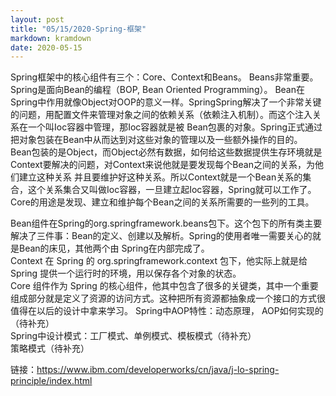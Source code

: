 ```yaml
---
layout: post
title: "05/15/2020-Spring-框架"
markdown: kramdown
date: 2020-05-15
---
```

Spring框架中的核心组件有三个：Core、Context和Beans。
Beans非常重要。Spring是面向Bean的编程（BOP, Bean Oriented Programming）。 Bean在Spring中作用就像Object对OOP的意义一样。SpringSpring解决了一个非常关键的问题，用配置文件来管理对象之间的依赖关系（依赖注入机制）。而这个注入关系在一个叫Ioc容器中管理，那Ioc容器就是被
Bean包裹的对象。Spring正式通过把对象包装在Bean中从而达到对这些对象的管理以及一些额外操作的目的。  
Bean包装的是Object，而Object必然有数据，如何给这些数据提供生存环境就是Context要解决的问题，对Context来说他就是要发现每个Bean之间的关系，为他们建立这种关系
并且要维护好这种关系。所以Context就是一个Bean关系的集合，这个关系集合又叫做Ioc容器，一旦建立起Ioc容器，Spring就可以工作了。Core的用途是发现、建立和维护每个Bean之间的关系所需要的一些列的工具。  

Bean组件在Spring的org.springframework.beans包下。这个包下的所有类主要解决了三件事：Bean的定义、创建以及解析。Spring的使用者唯一需要关心的就是Bean的床见，其他两个由
Spring在内部完成了。  
Context 在 Spring 的 org.springframework.context 包下，他实际上就是给 Spring 提供一个运行时的环境，用以保存各个对象的状态。  
Core 组件作为 Spring 的核心组件，他其中包含了很多的关键类，其中一个重要组成部分就是定义了资源的访问方式。这种把所有资源都抽象成一个接口的方式很值得在以后的设计中拿来学习。
Spring中AOP特性：动态原理， AOP如何实现的（待补充）  
Spring中设计模式：工厂模式、单例模式、模板模式（待补充）  
策略模式（待补充）  

链接：https://www.ibm.com/developerworks/cn/java/j-lo-spring-principle/index.html  
